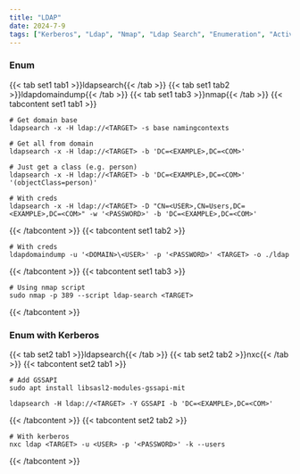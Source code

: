 ```yaml
---
title: "LDAP"
date: 2024-7-9
tags: ["Kerberos", "Ldap", "Nmap", "Ldap Search", "Enumeration", "Active Directory", "Windows", "Nxc"]
---
```


### Enum

{{< tab set1 tab1 >}}ldapsearch{{< /tab >}}
{{< tab set1 tab2 >}}ldapdomaindump{{< /tab >}}
{{< tab set1 tab3 >}}nmap{{< /tab >}}
{{< tabcontent set1 tab1 >}}

```console
# Get domain base
ldapsearch -x -H ldap://<TARGET> -s base namingcontexts
```

```console
# Get all from domain
ldapsearch -x -H ldap://<TARGET> -b 'DC=<EXAMPLE>,DC=<COM>'
```

```console
# Just get a class (e.g. person)
ldapsearch -x -H ldap://<TARGET> -b 'DC=<EXAMPLE>,DC=<COM>' '(objectClass=person)'
```

```console
# With creds
ldapsearch -x -H ldap://<TARGET> -D "CN=<USER>,CN=Users,DC=<EXAMPLE>,DC=<COM>" -w '<PASSWORD>' -b 'DC=<EXAMPLE>,DC=<COM>'
```

{{< /tabcontent >}}
{{< tabcontent set1 tab2 >}}

```console
# With creds
ldapdomaindump -u '<DOMAIN>\<USER>' -p '<PASSWORD>' <TARGET> -o ./ldap
```

{{< /tabcontent >}}
{{< tabcontent set1 tab3 >}}

```console
# Using nmap script
sudo nmap -p 389 --script ldap-search <TARGET>
```

{{< /tabcontent >}}

### Enum with Kerberos

{{< tab set2 tab1 >}}ldapsearch{{< /tab >}}
{{< tab set2 tab2 >}}nxc{{< /tab >}}
{{< tabcontent set2 tab1 >}}

```console
# Add GSSAPI
sudo apt install libsasl2-modules-gssapi-mit
```

```console
ldapsearch -H ldap://<TARGET> -Y GSSAPI -b 'DC=<EXAMPLE>,DC=<COM>'
```

{{< /tabcontent >}}
{{< tabcontent set2 tab2 >}}

```console
# With kerberos
nxc ldap <TARGET> -u <USER> -p '<PASSWORD>' -k --users
```

{{< /tabcontent >}}

